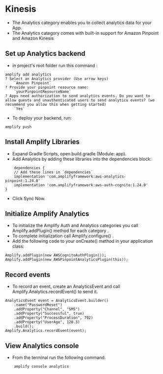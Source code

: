# Kinesis

* The Analytics category enables you to collect analytics data for your App.
* The Analytics category comes with built-in support for Amazon Pinpoint and Amazon Kinesis

## Set up Analytics backend

* in project's root folder run this command :

```
amplify add analytics
? Select an Analytics provider (Use arrow keys)
    `Amazon Pinpoint`
? Provide your pinpoint resource name:
    `yourPinpointResourceName`
? Apps need authorization to send analytics events. Do you want to allow guests and unauthenticated users to send analytics events? (we recommend you allow this when getting started)
    `Yes`
```

* To deploy your backend, run:

```
amplify push
```

## Install Amplify Libraries

* Expand Gradle Scripts, open build.gradle (Module: app).
* Add Analytics by adding these libraries into the dependencies block:

```
    dependencies {
    // Add these lines in `dependencies`
    implementation 'com.amplifyframework:aws-analytics-pinpoint:1.24.0'
    implementation 'com.amplifyframework:aws-auth-cognito:1.24.0'
}
```

* Click Sync Now.

## Initialize Amplify Analytics

* To initialize the Amplify Auth and Analytics categories you call Amplify.addPlugin() method for each category .
* To complete initialization call Amplify.configure() .
* Add the following code to your onCreate() method in your application class:

```
Amplify.addPlugin(new AWSCognitoAuthPlugin());
Amplify.addPlugin(new AWSPinpointAnalyticsPlugin(this));
```

## Record events

* To record an event, create an AnalyticsEvent and call Amplify.Analytics.recordEvent() to send it.

```
AnalyticsEvent event = AnalyticsEvent.builder()
    .name("PasswordReset")
    .addProperty("Channel", "SMS")
    .addProperty("Successful", true)
    .addProperty("ProcessDuration", 792)
    .addProperty("UserAge", 120.3)
    .build();
Amplify.Analytics.recordEvent(event);
```

## View Analytics console

* From the terminal run the following command.

```
    amplify console analytics
```